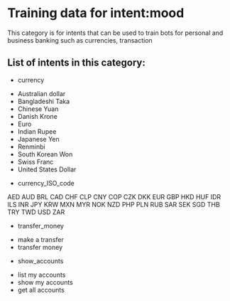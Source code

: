 # Training data for intent:mood
This category is for intents that can be used to train bots for personal and business banking such as currencies, transaction  

## List of intents in this category:

 * currency
 
- Australian dollar
- Bangladeshi Taka
- Chinese Yuan 
- Danish Krone
- Euro
- Indian Rupee
- Japanese Yen
- Renminbi
- South Korean Won
- Swiss Franc
- United States Dollar
 
 * currency_ISO_code
 
AED 
AUD 
BRL 
CAD 
CHF 
CLP 
CNY 
COP 
CZK 
DKK 
EUR 
GBP 
HKD 
HUF 
IDR 
ILS 
INR 
JPY 
KRW 
MXN 
MYR 
NOK 
NZD 
PHP 
PLN 
RUB 
SAR 
SEK
SGD 
THB 
TRY 
TWD 
USD 
ZAR

* transfer_money

- make a transfer
- transfer money

 * show_accounts
 
 - list my accounts
 - show my accounts
 - get all accounts
 
 
 
 
 


